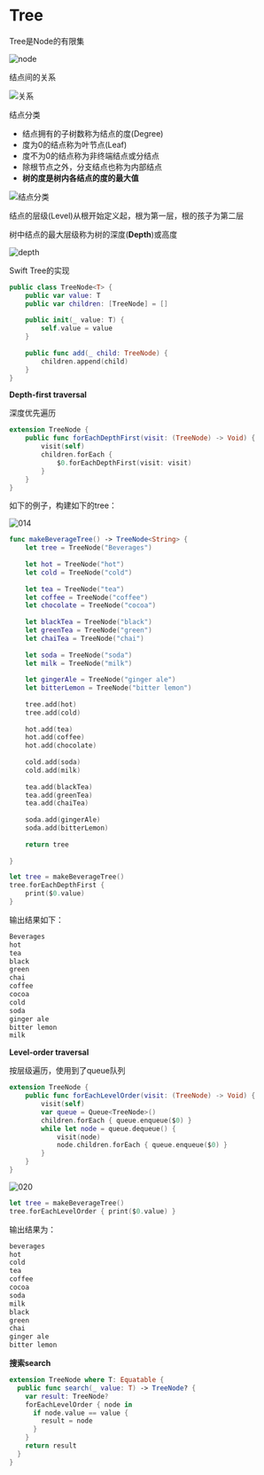 # Tree

Tree是Node的有限集

![node](https://github.com/winfredzen/iOS-Basic/blob/master/%E7%AE%97%E6%B3%95/images/009.png)

结点间的关系

![关系](https://github.com/winfredzen/iOS-Basic/blob/master/%E7%AE%97%E6%B3%95/images/010.png)

结点分类

+ 结点拥有的子树数称为结点的度(Degree)
+ 度为0的结点称为叶节点(Leaf)
+ 度不为0的结点称为非终端结点或分结点
+ 除根节点之外，分支结点也称为内部结点
+ **树的度是树内各结点的度的最大值**

![结点分类](https://github.com/winfredzen/iOS-Basic/blob/master/%E7%AE%97%E6%B3%95/images/008.png)



结点的层级(Level)从根开始定义起，根为第一层，根的孩子为第二层

树中结点的最大层级称为树的深度(**Depth**)或高度

![depth](https://github.com/winfredzen/iOS-Basic/blob/master/%E7%AE%97%E6%B3%95/images/013.png)



Swift Tree的实现

```swift
public class TreeNode<T> {
    public var value: T
    public var children: [TreeNode] = []
    
    public init(_ value: T) {
        self.value = value
    }
    
    public func add(_ child: TreeNode) {
        children.append(child)
    }
}
```



**Depth-first traversal**

深度优先遍历

```swift
extension TreeNode {
    public func forEachDepthFirst(visit: (TreeNode) -> Void) {
        visit(self)
        children.forEach {
            $0.forEachDepthFirst(visit: visit)
        }
    }
}
```

如下的例子，构建如下的tree：

![014](https://github.com/winfredzen/iOS-Basic/blob/master/%E7%AE%97%E6%B3%95/images/014.png)

```swift
func makeBeverageTree() -> TreeNode<String> {
    let tree = TreeNode("Beverages")
    
    let hot = TreeNode("hot")
    let cold = TreeNode("cold")
    
    let tea = TreeNode("tea")
    let coffee = TreeNode("coffee")
    let chocolate = TreeNode("cocoa")
    
    let blackTea = TreeNode("black")
    let greenTea = TreeNode("green")
    let chaiTea = TreeNode("chai")
    
    let soda = TreeNode("soda")
    let milk = TreeNode("milk")
    
    let gingerAle = TreeNode("ginger ale")
    let bitterLemon = TreeNode("bitter lemon")
    
    tree.add(hot)
    tree.add(cold)
    
    hot.add(tea)
    hot.add(coffee)
    hot.add(chocolate)
    
    cold.add(soda)
    cold.add(milk)
    
    tea.add(blackTea)
    tea.add(greenTea)
    tea.add(chaiTea)
    
    soda.add(gingerAle)
    soda.add(bitterLemon)
    
    return tree
    
}

let tree = makeBeverageTree()
tree.forEachDepthFirst {
    print($0.value)
}

```

输出结果如下：

```swift
Beverages
hot
tea
black
green
chai
coffee
cocoa
cold
soda
ginger ale
bitter lemon
milk
```



**Level-order traversal**

按层级遍历，使用到了queue队列

```swift
extension TreeNode {
    public func forEachLevelOrder(visit: (TreeNode) -> Void) {
        visit(self)
        var queue = Queue<TreeNode>()
        children.forEach { queue.enqueue($0) }
        while let node = queue.dequeue() {
            visit(node)
            node.children.forEach { queue.enqueue($0) }
        }
    }
}
```

![020](https://github.com/winfredzen/iOS-Basic/blob/master/%E7%AE%97%E6%B3%95/images/020.png)

```swift
let tree = makeBeverageTree()
tree.forEachLevelOrder { print($0.value) }
```

输出结果为：

```swift
beverages
hot
cold
tea
coffee
cocoa
soda
milk
black
green
chai
ginger ale
bitter lemon
```



**搜索search**

```swift
extension TreeNode where T: Equatable {
  public func search(_ value: T) -> TreeNode? {
    var result: TreeNode?
    forEachLevelOrder { node in
      if node.value == value {
        result = node
      }
    }
    return result
  }
}
```





